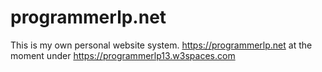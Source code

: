 # programmerlp.net
This is my own personal website system.
https://programmerlp.net
at the moment under https://programmerlp13.w3spaces.com
